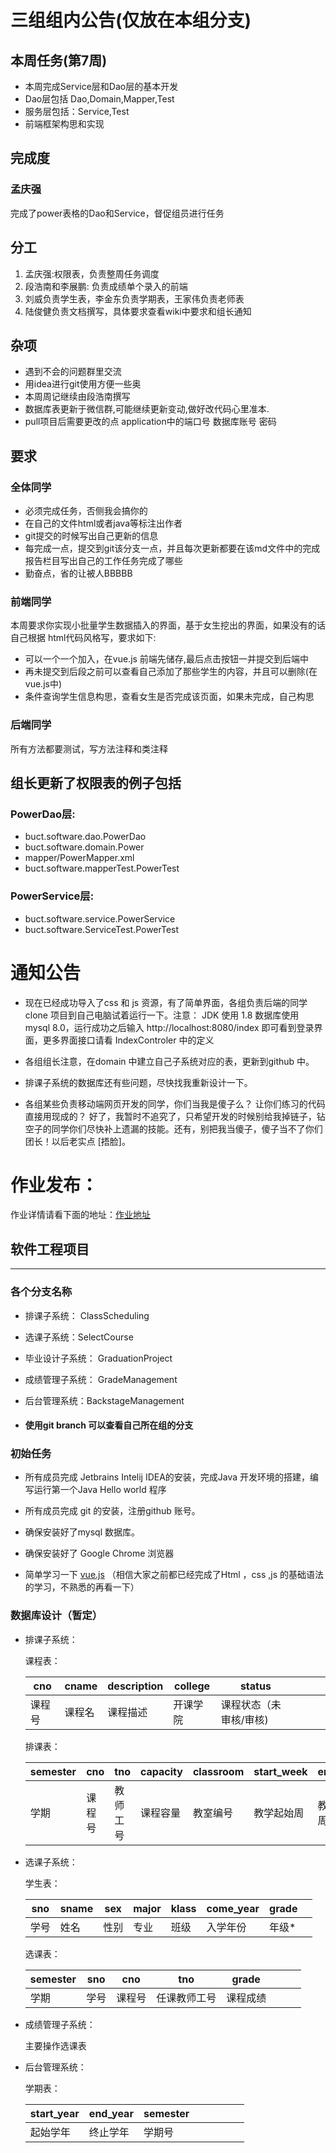 # 三组组内公告(仅放在本组分支)
## 本周任务(第7周)
- 本周完成Service层和Dao层的基本开发
- Dao层包括 Dao,Domain,Mapper,Test
- 服务层包括：Service,Test
- 前端框架构思和实现
## 完成度
### 孟庆强
完成了power表格的Dao和Service，督促组员进行任务
## 分工
1. 孟庆强:权限表，负责整周任务调度
2. 段浩南和李展鹏: 负责成绩单个录入的前端
3. 刘威负责学生表，李金东负责学期表，王家伟负责老师表
4. 陆俊健负责文档撰写，具体要求查看wiki中要求和组长通知
## 杂项
- 遇到不会的问题群里交流
- 用idea进行git使用方便一些奥
- 本周周记继续由段浩南撰写
- 数据库表更新于微信群,可能继续更新变动,做好改代码心里准本.
- pull项目后需要更改的点 application中的端口号 数据库账号 密码
## 要求
### 全体同学
- 必须完成任务，否侧我会搞你的
- 在自己的文件html或者java等标注出作者
- git提交的时候写出自己更新的信息
- 每完成一点，提交到git该分支一点，并且每次更新都要在该md文件中的完成报告栏目写出自己的工作任务完成了哪些
- 勤奋点，省的让被人BBBBB
### 前端同学
   本周要求你实现小批量学生数据插入的界面，基于女生挖出的界面，如果没有的话自己根据
   html代码风格写，要求如下:
   - 可以一个一个加入，在vue.js 前端先储存,最后点击按钮一并提交到后端中
   - 再未提交到后段之前可以查看自己添加了那些学生的内容，并且可以删除(在vue.js中)
   - 条件查询学生信息构思，查看女生是否完成该页面，如果未完成，自己构思
### 后端同学
所有方法都要测试，写方法注释和类注释
## 组长更新了权限表的例子包括
### PowerDao层:
- buct.software.dao.PowerDao
- buct.software.domain.Power
- mapper/PowerMapper.xml
- buct.software.mapperTest.PowerTest

### PowerService层:
- buct.software.service.PowerService
- buct.software.ServiceTest.PowerTest

# 通知公告

- 现在已经成功导入了css 和 js 资源，有了简单界面，各组负责后端的同学clone 项目到自己电脑试着运行一下。注意： JDK 使用 1.8 数据库使用 mysql 8.0，运行成功之后输入 http://localhost:8080/index 即可看到登录界面，更多界面接口请看 IndexControler 中的定义

- 各组组长注意，在domain 中建立自己子系统对应的表，更新到github 中。

- 排课子系统的数据库还有些问题，尽快找我重新设计一下。

- 各组某些负责移动端网页开发的同学，你们当我是傻子么？ 让你们练习的代码直接用现成的？ 好了，我暂时不追究了，只希望开发的时候别给我掉链子，钻空子的同学你们尽快补上遗漏的技能。还有，别把我当傻子，傻子当不了你们团长！以后老实点 \[捂脸]。

# 作业发布：

作业详情请看下面的地址：[作业地址](https://github.com/qianqianjun/Educational-management/blob/master/worksheet1.md)

## 软件工程项目

---

### 各个分支名称

- 排课子系统： ClassScheduling

- 选课子系统：SelectCourse

- 毕业设计子系统： GraduationProject

- 成绩管理子系统： GradeManagement

- 后台管理系统：BackstageManagement

- #### 使用git branch 可以查看自己所在组的分支

### 初始任务

- 所有成员完成 Jetbrains Intelij IDEA的安装，完成Java 开发环境的搭建，编写运行第一个Java Hello world 程序

- 所有成员完成 git 的安装，注册github 账号。

- 确保安装好了mysql 数据库。

- 确保安装好了 Google Chrome 浏览器

- 简单学习一下 [vue.js](http://www.runoob.com/vue2/vue-tutorial.html) （相信大家之前都已经完成了Html ，css ,js 的基础语法的学习，不熟悉的再看一下）

### 数据库设计（暂定）

- 排课子系统：

  课程表：

  | cno | cname | description | college | status       |     |     |     |
  | --- | ----- | ----------- | ------- | ------------ | --- | --- | --- |
  | 课程号 | 课程名   | 课程描述        | 开课学院    | 课程状态（未审核/审核) |     |     |     |

  排课表：

  | semester | cno | tno  | capacity | classroom | start_week | end_week | teach_time |
  | -------- | --- | ---- | -------- | --------- | ---------- | -------- | ---------- |
  | 学期       | 课程号 | 教师工号 | 课程容量     | 教室编号      | 教学起始周      | 教学结束周    | 上课时间（1-3）  |

- 选课子系统：

  学生表：

  | sno | sname | sex | major | klass | come_year | grade |     |
  | --- | ----- | --- | ----- | ----- | --------- | ----- | --- |
  | 学号  | 姓名    | 性别  | 专业    | 班级    | 入学年份      | 年级*   |     |

  选课表：

  | semester | sno | cno | tno    | grade |     |     |     |
  | -------- | --- | --- | ------ | ----- | --- | --- | --- |
  | 学期       | 学号  | 课程号 | 任课教师工号 | 课程成绩  |     |     |     |

- 成绩管理子系统：

  主要操作选课表

- 后台管理系统：

  学期表：

  | start_year | end_year | semester |     |     |     |     |     |
  | ---------- | -------- | -------- | --- | --- | --- | --- | --- |
  | 起始学年       | 终止学年     | 学期号      |     |     |     |     |     |
